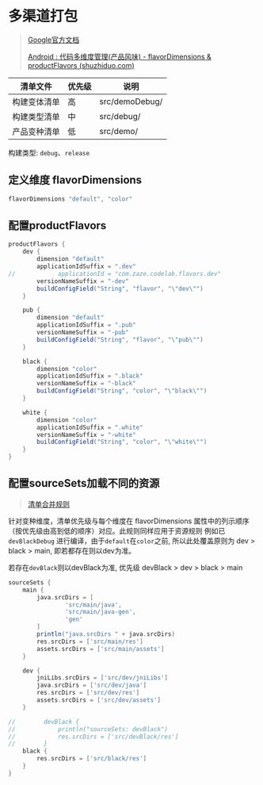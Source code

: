 # 多渠道打包

> [Google官方文档](https://developer.android.com/studio/build/build-variants#product-flavors)
>
> [Android : 代码多维度管理(产品风味) - flavorDimensions & productFlavors (shuzhiduo.com)](https://www.shuzhiduo.com/A/nAJvvg03Jr/)


|清单文件|优先级|说明|
|--|--|--|
|构建变体清单|高|src/demoDebug/|
|构建类型清单|中|src/debug/|
|产品变种清单|低|src/demo/|

构建类型: ``debug``、``release``

## 定义维度 flavorDimensions

```groovy
flavorDimensions "default", "color"
```

## 配置productFlavors

```groovy
productFlavors {
    dev {
        dimension "default"
        applicationIdSuffix = ".dev"
//            applicationId = "com.zaze.codelab.flavors.dev"
        versionNameSuffix = "-dev"
        buildConfigField("String", "flavor", "\"dev\"")
    }

    pub {
        dimension "default"
        applicationIdSuffix = ".pub"
        versionNameSuffix = "-pub"
        buildConfigField("String", "flavor", "\"pub\"")
    }

    black {
        dimension "color"
        applicationIdSuffix = ".black"
        versionNameSuffix = "-black"
        buildConfigField("String", "color", "\"black\"")
    }

    white {
        dimension "color"
        applicationIdSuffix = ".white"
        versionNameSuffix = "-white"
        buildConfigField("String", "color", "\"white\"")
    }
}
```

## 配置sourceSets加载不同的资源

> [清单合并规则](https://developer.android.com/studio/build/manage-manifests#merge-manifests)

针对变种维度，清单优先级与每个维度在 flavorDimensions 属性中的列示顺序（按优先级由高到低的顺序）对应。此规则同样应用于资源规则
例如已 ``devBlackDebug`` 进行编译，由于``default``在``color``之前, 所以此处覆盖原则为 dev > black > main, 即若都存在则以dev为准。

若存在``devBlack``则以devBlack为准, 优先级 devBlack > dev > black > main

```groovy
sourceSets {
    main {
        java.srcDirs = [
                'src/main/java',
                'src/main/java-gen',
                'gen'
        ]
        println("java.srcDirs " + java.srcDirs)
        res.srcDirs = ['src/main/res']
        assets.srcDirs = ['src/main/assets']
    }

    dev {
        jniLibs.srcDirs = ['src/dev/jniLibs']
        java.srcDirs = ['src/dev/java']
        res.srcDirs = ['src/dev/res']
        assets.srcDirs = ['src/dev/assets']
    }

//        devBlack {
//            println("sourceSets: devBlack")
//            res.srcDirs = ['src/devBlack/res']
//        }
    black {
        res.srcDirs = ['src/black/res']
    }
}
```

